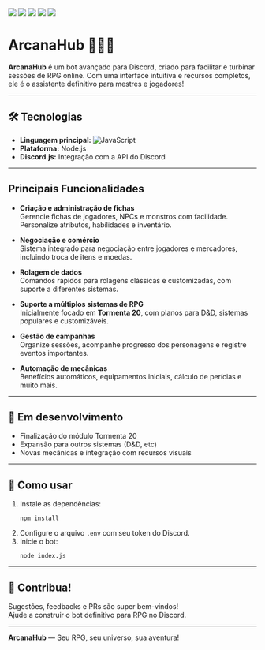 <img src="https://img.shields.io/static/v1?label=hello&message=world&color=green?style=plastic&logo=appveyor" />
<img src="https://img.shields.io/static/v1?label=Status&message=Em%20Desenvolvimento&color=yellow&style=plastic" />
<img src="https://img.shields.io/badge/Node.js-%20v18%2B-green?logo=node.js&logoColor=white" />
<img src="https://img.shields.io/github/issues/SperandioIcaro/ArcanaHub?color=blue" />
<img src="https://img.shields.io/github/license/SperandioIcaro/ArcanaHub?color=purple" />

# ArcanaHub 🧙🏾✨

**ArcanaHub** é um bot avançado para Discord, criado para facilitar e turbinar sessões de RPG online. Com uma interface intuitiva e recursos completos, ele é o assistente definitivo para mestres e jogadores!

---

## 🛠️ Tecnologias

- **Linguagem principal:** ![JavaScript](https://img.shields.io/badge/JavaScript-ES2022-yellow?logo=javascript)
- **Plataforma:** Node.js
- **Discord.js:** Integração com a API do Discord

---

## Principais Funcionalidades

- **Criação e administração de fichas**  
  Gerencie fichas de jogadores, NPCs e monstros com facilidade. Personalize atributos, habilidades e inventário.

- **Negociação e comércio**  
  Sistema integrado para negociação entre jogadores e mercadores, incluindo troca de itens e moedas.

- **Rolagem de dados**  
  Comandos rápidos para rolagens clássicas e customizadas, com suporte a diferentes sistemas.

- **Suporte a múltiplos sistemas de RPG**  
  Inicialmente focado em **Tormenta 20**, com planos para D&D, sistemas populares e customizáveis.

- **Gestão de campanhas**  
  Organize sessões, acompanhe progresso dos personagens e registre eventos importantes.

- **Automação de mecânicas**  
  Benefícios automáticos, equipamentos iniciais, cálculo de perícias e muito mais.

---

## 🚧 Em desenvolvimento

- Finalização do módulo Tormenta 20
- Expansão para outros sistemas (D&D, etc)
- Novas mecânicas e integração com recursos visuais

---

## 🚀 Como usar

1. Instale as dependências:
   ```
   npm install
   ```
2. Configure o arquivo `.env` com seu token do Discord.
3. Inicie o bot:
   ```
   node index.js
   ```

---

## 🤝 Contribua!

Sugestões, feedbacks e PRs são super bem-vindos!  
Ajude a construir o bot definitivo para RPG no Discord.

---

**ArcanaHub** — Seu RPG, seu universo, sua aventura!
